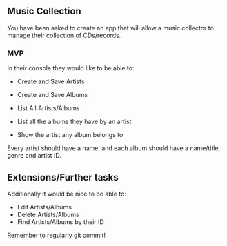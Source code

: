 ## Music Collection

You have been asked to create an app that will allow a music collector to manage their collection of CDs/records.

### MVP

In their console they would like to be able to:

* Create and Save Artists
* Create and Save Albums
* List All Artists/Albums

* List all the albums they have by an artist
* Show the artist any album belongs to

Every artist should have a name, and each album should have a name/title, genre and artist ID.

## Extensions/Further tasks

Additionally it would be nice to be able to:

* Edit Artists/Albums
* Delete Artists/Albums
* Find Artists/Albums by their ID

Remember to regularly git commit!
